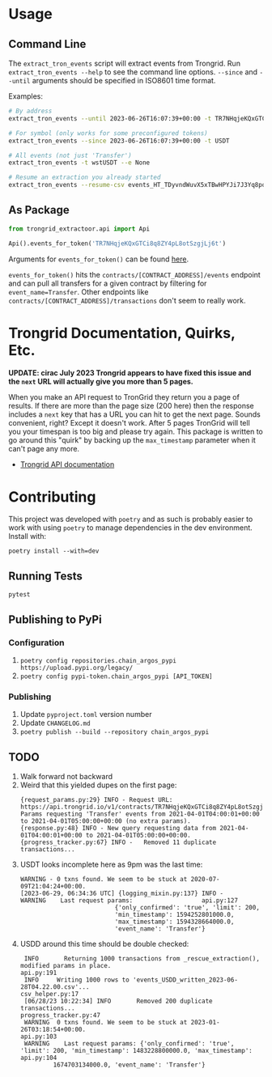 # Usage
## Command Line
The `extract_tron_events` script will extract events from Trongrid. Run `extract_tron_events --help` to see the command line options. `--since` and `--until` arguments should be specified in ISO8601 time format.

Examples:
```sh
# By address
extract_tron_events --until 2023-06-26T16:07:39+00:00 -t TR7NHqjeKQxGTCi8q8ZY4pL8otSzgjLj6t

# For symbol (only works for some preconfigured tokens)
extract_tron_events --since 2023-06-26T16:07:39+00:00 -t USDT

# All events (not just 'Transfer')
extract_tron_events -t wstUSDT --e None

# Resume an extraction you already started
extract_tron_events --resume-csv events_HT_TDyvndWuvX5xTBwHPYJi7J3Yq8pq8yh62h_written_2023-07-20T16.50.59__UP_THROUGH_2023-07-20.csv
```

## As Package
```python
from trongrid_extractoor.api import Api

Api().events_for_token('TR7NHqjeKQxGTCi8q8ZY4pL8otSzgjLj6t')
```
Arguments for `events_for_token()` can be found [here](trongrid_extractoor/api.py).

`events_for_token()` hits the `contracts/[CONTRACT_ADDRESS]/events` endpoint and can pull all transfers for a given contract by filtering for `event_name=Transfer`. Other endpoints like `contracts/[CONTRACT_ADDRESS]/transactions` don't seem to really work.


# Trongrid Documentation, Quirks, Etc.
**UPDATE: cirac July 2023 Trongrid appears to have fixed this issue and the `next` URL will actually give you more than 5 pages.**

When you make an API request to TronGrid they return you a page of results. If there are more than the page size (200 here) then the response includes a `next` key that has a URL you can hit to get the next page. Sounds convenient, right? Except it doesn't work. After 5 pages TronGrid will tell you your timespan is too big and please try again. This package is written to go around this "quirk" by backing up the `max_timestamp` parameter when it can't page any more.

* [Trongrid API documentation](https://developers.tron.network/v4.0/reference/note)


# Contributing
This project was developed with `poetry` and as such is probably easier to work with using `poetry` to manage dependencies in the dev environment. Install with:
```
poetry install --with=dev
```

## Running Tests
```
pytest
```

## Publishing to PyPi
### Configuration
1. `poetry config repositories.chain_argos_pypi https://upload.pypi.org/legacy/`
1. `poetry config pypi-token.chain_argos_pypi [API_TOKEN]`

### Publishing
1. Update `pyproject.toml` version number
1. Update `CHANGELOG.md`
1. `poetry publish --build --repository chain_argos_pypi`

## TODO
1. Walk forward not backward
1. Weird that this yielded dupes on the first page:
   ```
   {request_params.py:29} INFO - Request URL: https://api.trongrid.io/v1/contracts/TR7NHqjeKQxGTCi8q8ZY4pL8otSzgjLj6t/events
   Params requesting 'Transfer' events from 2021-04-01T04:00:01+00:00 to 2021-04-01T05:00:00+00:00 (no extra params).
   {response.py:48} INFO - New query requesting data from 2021-04-01T04:00:01+00:00 to 2021-04-01T05:00:00+00:00.
   {progress_tracker.py:67} INFO -   Removed 11 duplicate transactions...
   ```
1. USDT looks incomplete here as 9pm was the last time:
   ```
   WARNING - 0 txns found. We seem to be stuck at 2020-07-09T21:04:24+00:00.
   [2023-06-29, 06:34:36 UTC] {logging_mixin.py:137} INFO -                     WARNING    Last request params:                   api.py:127
                             {'only_confirmed': 'true', 'limit': 200,
                             'min_timestamp': 1594252801000.0,
                             'max_timestamp': 1594328664000.0,
                             'event_name': 'Transfer'}
    ```
1. USDD around this time should be double checked:
   ```
    INFO       Returning 1000 transactions from _rescue_extraction(), modified params in place.                                    api.py:191
    INFO     Writing 1000 rows to 'events_USDD_written_2023-06-28T04.22.00.csv'...                                           csv_helper.py:17
    [06/28/23 10:22:34] INFO       Removed 200 duplicate transactions...                                                                   progress_tracker.py:47
    WARNING  0 txns found. We seem to be stuck at 2023-01-26T03:18:54+00:00.                                                       api.py:103
    WARNING    Last request params: {'only_confirmed': 'true', 'limit': 200, 'min_timestamp': 1483228800000.0, 'max_timestamp':    api.py:104
            1674703134000.0, 'event_name': 'Transfer'}
    ```
